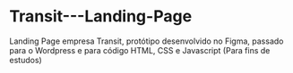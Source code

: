# Transit---Landing-Page
Landing Page empresa Transit, protótipo desenvolvido no Figma, passado para o Wordpress e para código HTML, CSS e Javascript (Para fins de estudos)
